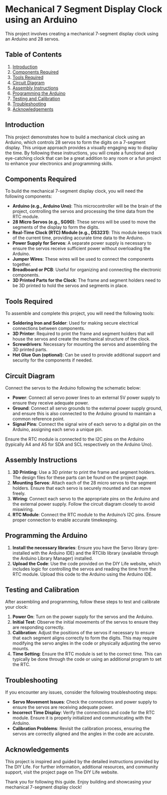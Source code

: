 # Mechanical 7 Segment Display Clock using an Arduino

This project involves creating a mechanical 7-segment display clock using an Arduino and 28 servos. 

## Table of Contents
1. [Introduction](#introduction)
2. [Components Required](#components-required)
3. [Tools Required](#tools-required)
4. [Circuit Diagram](#circuit-diagram)
5. [Assembly Instructions](#assembly-instructions)
6. [Programming the Arduino](#programming-the-arduino)
7. [Testing and Calibration](#testing-and-calibration)
8. [Troubleshooting](#troubleshooting)
9. [Acknowledgements](#acknowledgements)

## Introduction
This project demonstrates how to build a mechanical clock using an Arduino, which controls 28 servos to form the digits on a 7-segment display. This unique approach provides a visually engaging way to display the time. By following these instructions, you will create a functional and eye-catching clock that can be a great addition to any room or a fun project to enhance your electronics and programming skills.

## Components Required
To build the mechanical 7-segment display clock, you will need the following components:

- **Arduino (e.g., Arduino Uno)**: This microcontroller will be the brain of the project, controlling the servos and processing the time data from the RTC module.
- **28 Micro Servos (e.g., SG90)**: These servos will be used to move the segments of the display to form the digits.
- **Real-Time Clock (RTC) Module (e.g., DS3231)**: This module keeps track of the current time, providing accurate time data to the Arduino.
- **Power Supply for Servos**: A separate power supply is necessary to ensure the servos receive sufficient power without overloading the Arduino.
- **Jumper Wires**: These wires will be used to connect the components together.
- **Breadboard or PCB**: Useful for organizing and connecting the electronic components.
- **3D Printed Parts for the Clock**: The frame and segment holders need to be 3D printed to hold the servos and segments in place.

## Tools Required
To assemble and complete this project, you will need the following tools:

- **Soldering Iron and Solder**: Used for making secure electrical connections between components.
- **3D Printer**: Required to print the frame and segment holders that will house the servos and create the mechanical structure of the clock.
- **Screwdrivers**: Necessary for mounting the servos and assembling the 3D printed parts.
- **Hot Glue Gun (optional)**: Can be used to provide additional support and security for the components if needed.

## Circuit Diagram
Connect the servos to the Arduino following the schematic below:

- **Power**: Connect all servo power lines to an external 5V power supply to ensure they receive adequate power.
- **Ground**: Connect all servo grounds to the external power supply ground, and ensure this is also connected to the Arduino ground to maintain a common reference point.
- **Signal Pins**: Connect the signal wire of each servo to a digital pin on the Arduino, assigning each servo a unique pin.

Ensure the RTC module is connected to the I2C pins on the Arduino (typically A4 and A5 for SDA and SCL respectively on the Arduino Uno).

## Assembly Instructions
1. **3D Printing**: Use a 3D printer to print the frame and segment holders. The design files for these parts can be found on the project page.
2. **Mounting Servos**: Attach each of the 28 micro servos to the segment holders. Ensure that each servo is securely mounted and can move freely.
3. **Wiring**: Connect each servo to the appropriate pins on the Arduino and the external power supply. Follow the circuit diagram closely to avoid miswiring.
4. **RTC Module**: Connect the RTC module to the Arduino’s I2C pins. Ensure proper connection to enable accurate timekeeping.

## Programming the Arduino
1. **Install the necessary libraries**: Ensure you have the Servo library (pre-installed with the Arduino IDE) and the RTClib library (available through the Arduino Library Manager) installed.
2. **Upload the Code**: Use the code provided on the DIY Life website, which includes logic for controlling the servos and reading the time from the RTC module. Upload this code to the Arduino using the Arduino IDE.

## Testing and Calibration
After assembling and programming, follow these steps to test and calibrate your clock:

1. **Power On**: Turn on the power supply for the servos and the Arduino.
2. **Initial Test**: Observe the initial movements of the servos to ensure they are responding correctly.
3. **Calibration**: Adjust the positions of the servos if necessary to ensure that each segment aligns correctly to form the digits. This may require modifying the servo angles in the code or physically adjusting the servo mounts.
4. **Time Setting**: Ensure the RTC module is set to the correct time. This can typically be done through the code or using an additional program to set the RTC.

## Troubleshooting
If you encounter any issues, consider the following troubleshooting steps:

- **Servo Movement Issues**: Check the connections and power supply to ensure the servos are receiving adequate power.
- **Incorrect Time Display**: Verify the connections and code for the RTC module. Ensure it is properly initialized and communicating with the Arduino.
- **Calibration Problems**: Revisit the calibration process, ensuring the servos are correctly aligned and the angles in the code are accurate.

## Acknowledgements
This project is inspired and guided by the detailed instructions provided by The DIY Life. For further information, additional resources, and community support, visit the project page on The DIY Life website.

Thank you for following this guide. Enjoy building and showcasing your mechanical 7-segment display clock!
